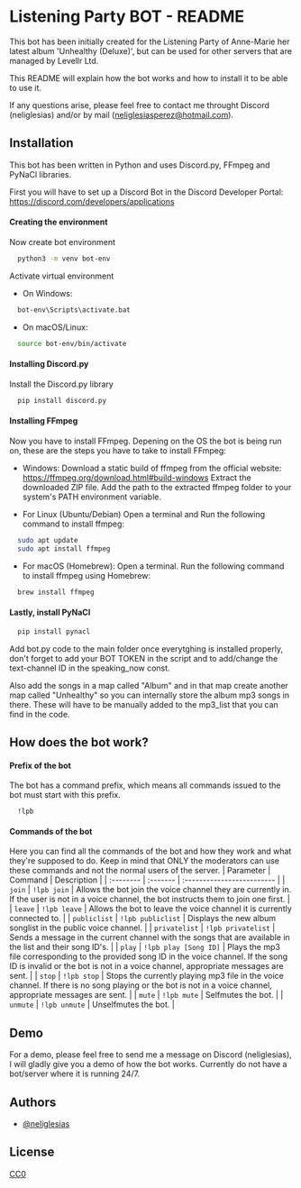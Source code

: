 
# Listening Party BOT - README

This bot has been initially created for the Listening Party of Anne-Marie her latest album 'Unhealthy (Deluxe)', but can be used for other servers that are managed by Levellr Ltd.

This README will explain how the bot works and how to install it to be able to use it.

If any questions arise, please feel free to contact me throught Discord (neliglesias) and/or by mail (neliglesiasperez@hotmail.com).
## Installation

This bot has been written in Python and uses Discord.py, FFmpeg and PyNaCl libraries.

First you will have to set up a Discord Bot in the Discord Developer Portal: https://discord.com/developers/applications

#### Creating the environment
Now create bot environment
```bash
  python3 -m venv bot-env
```
Activate virtual environment
- On Windows:
```bash
  bot-env\Scripts\activate.bat
```
- On macOS/Linux:
```bash
  source bot-env/bin/activate
```
#### Installing Discord.py
Install the Discord.py library
```bash
  pip install discord.py
```
#### Installing FFmpeg
Now you have to install FFmpeg. Depening on the OS the bot is being run on, these are the steps you have to take to install FFmpeg:
- Windows:
Download a static build of ffmpeg from the official website: https://ffmpeg.org/download.html#build-windows
Extract the downloaded ZIP file.
Add the path to the extracted ffmpeg folder to your system's PATH environment variable.

- For Linux (Ubuntu/Debian)
Open a terminal and Run the following command to install ffmpeg:
```bash
  sudo apt update
  sudo apt install ffmpeg
```
- For macOS (Homebrew):
Open a terminal.
Run the following command to install ffmpeg using Homebrew:
```bash
  brew install ffmpeg
```
#### Lastly, install PyNaCl
```bash
  pip install pynacl
```

Add bot.py code to the main folder once everytghing is installed properly, don't forget to add your BOT TOKEN in the script and to add/change the text-channel ID in the speaking_now const.

Also add the songs in a map called "Album" and in that map create another map called "Unhealthy" so you can internally store the album mp3 songs in there. These will have to be manually added to the mp3_list that you can find in the code.
## How does the bot work?

#### Prefix of the bot
The bot has a command prefix, which means all commands issued to the bot must start with this prefix. 
```
  !lpb 
```
#### Commands of the bot
Here you can find all the commands of the bot and how they work and what they're supposed to do. Keep in mind that ONLY the moderators can use these commands and not the normal users of the server.
| Parameter | Command     | Description                |
| :-------- | :------- | :------------------------- |
| `join` | `!lpb join` | Allows the bot join the voice channel they are currently in. If the user is not in a voice channel, the bot instructs them to join one first. |
| `leave` | `!lpb leave` | Allows the bot to leave the voice channel it is currently connected to. |
| `publiclist` | `!lpb publiclist` | Displays the new album songlist in the public voice channel. |
| `privatelist` | `!lpb privatelist` | Sends a message in the current channel with the songs that are available in the list and their song ID's. |
| `play` | `!lpb play [Song ID]` | Plays the mp3 file corresponding to the provided song ID in the voice channel. If the song ID is invalid or the bot is not in a voice channel, appropriate messages are sent. |
| `stop` | `!lpb stop` | Stops the currently playing mp3 file in the voice channel. If there is no song playing or the bot is not in a voice channel, appropriate messages are sent. |
| `mute` | `!lpb mute` | Selfmutes the bot. |
| `unmute` | `!lpb unmute` | Unselfmutes the bot. |



## Demo

For a demo, please feel free to send me a message on Discord (neliglesias), I will gladly give you a demo of how the bot works. Currently do not have a bot/server where it is running 24/7.
## Authors

- [@neliglesias](https://www.github.com/neliglesias)


## License

[CC0](https://choosealicense.com/licenses/cc0-1.0/)

